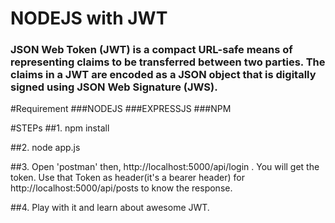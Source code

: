 # NODEJS with JWT

### JSON Web Token (JWT) is a compact URL-safe means of representing claims to be transferred between two parties. The claims in a JWT are encoded as a JSON object that is digitally signed using JSON Web Signature (JWS).

#Requirement
###NODEJS
###EXPRESSJS
###NPM

#STEPs
##1.
npm install

##2.
node app.js

##3.
Open 'postman' then, http://localhost:5000/api/login . You will get the token.
Use that Token as header(it's a bearer header) for http://localhost:5000/api/posts to know the response.

##4.
Play with it and learn about awesome JWT.